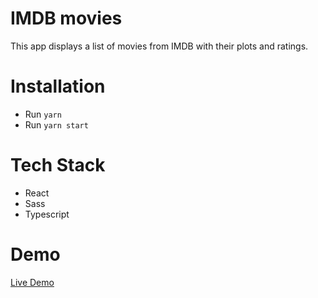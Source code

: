 # IMDB movies

This app displays a list of movies from IMDB with their plots and ratings.

# Installation

-   Run `yarn`
-   Run `yarn start`

# Tech Stack

-   React
-   Sass
-   Typescript

# Demo

[Live Demo](https://imdb-movies-search.herokuapp.com)
